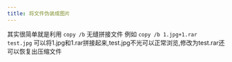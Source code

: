 ```yaml
---
title: 将文件伪装成图片
---
```


其实很简单就是利用 `copy /b` 无缝拼接文件
例如 `copy /b 1.jpg+1.rar test.jpg` 可以将1.jpg和1.rar拼接起来,test.jpg不光可以正常浏览,修改为test.rar还可以恢复出压缩文件